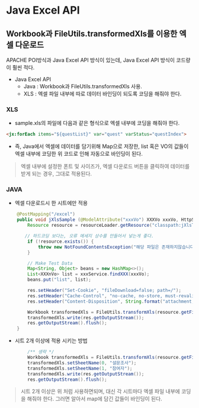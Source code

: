# Java Excel API 
## Workbook과 FileUtils.transformedXls를 이용한 엑셀 다운로드

 APACHE POI방식과 Java Excel API 방식이 있는데, Java Excel API 방식이 코드량이 훨씬 적다.

 - Java Excel API 
   - Java : Workbook과 FileUtils.transformedXls 사용.
   - XLS : 엑셀 파일 내부에 따로 데이터 바인딩이 되도록 코딩을 해줘야 한다.

### XLS

  - sample.xls의 파일에 다음과 같은 형식으로 엑셀 내부에 코딩을 해줘야 한다.

  ```html 
  <jx:forEach items="${questList}" var="quest" varStatus="questIndex">
  ```

  - 즉, Java에서 엑셀에 데이터를 담기위해 Map으로 저장한, list 혹은 VO의 값들이 엑셀 내부에 코딩한 위 코드로 인해 자동으로 바인딩이 된다.

  > 엑셀 내부에 설정한 폰트 및 사이즈가, 엑셀 다운로드 버튼을 클릭하여 데이터를 받게 되는 경우, 그대로 적용된다.
	

### JAVA 

  - 엑셀 다운로드시 한 시트에만 적용

```java
    @PostMapping("/excel")
    public void jXlsSample (@ModelAttribute("xxxVo") XXXVo xxxVo, HttpServletResponse res, Model model) throws IOException {
        Resource resource = resourceLoader.getResource("classpath:jXlsTemplate/fileName.xlsx");

       // 하드코딩 보다는, 오류 메세지 상수를 만들어서 넣는게 좋다.
        if (!resource.exists()) {
            throw new NotFoundContentsException("해당 파일은 존재하지않습니다.");
        }

        // Make Test Data
        Map<String, Object> beans = new HashMap<>();
        List<XXXnVo> list = xxxService.findXXX(xxxVo);
        beans.put("list", list);

        res.setHeader("Set-Cookie", "fileDownload=false; path=/");
        res.setHeader("Cache-Control", "no-cache, no-store, must-revalidate");
        res.setHeader("Content-Disposition", String.format("attachment; filename=\"%s\"", "list.xlsx"));

        Workbook transformedXls = FileUtils.transformXls(resource.getFile(), beans);
        transformedXls.write(res.getOutputStream());
        res.getOutputStream().flush();
    }
```

  - 시트 2개 이상에 적용 시키는 방법

```java
        /** 생략 */
        Workbook transformedXls = FileUtils.transformXls(resource.getFile(), beans);
        transformedXls.setSheetName(0, "설문조사");
        transformedXls.setSheetName(1, "참여자");
        transformedXls.write(res.getOutputStream());
        res.getOutputStream().flush();
```

  > 시트 2개 이상은 위 처럼 사용하면되며, 대신 각 시트마다 엑셀 파일 내부에 코딩을 해줘야 한다. 그러면 알아서 map에 담긴 값들이 바인딩이 된다.
